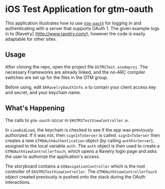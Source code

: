iOS Test Application for gtm-oauth
==================================

This application illustrates how to use [`gtm-oauth`](http://code.google.com/p/gtm-oauth/) for logging in and authenticating with a server that supports OAuth 1. The given example logs in to [Ravelry] (http://www.ravelry.com/), however the code is easily adaptable for other sites.

Usage
-----
After cloning the repo, open the project file `EGTM1Test.xcodeproj`. The necessary Frameworks are already linked, and the no-ARC compiler switches are set up for the files in the GTM group.

Before using, edit `EKRavelryOauthInfo.m` to contain your client access key and secret, and your keychain name.

What's Happening
----------------
The calls to `gtm-oauth` occur in `EKGTM1TestViewController.m.` 

In `viewDidLoad`, the keychain is checked to see if the app was previously authorized. If it was not, then `signInToServer` is called.
`signInToServer` then creates a new `GTMOAuthAuthentication` object (by calling `authForServer`), assigned to the local variable `auth`. The `auth` object is then used to create a `GTMOAuthViewControllerTouch`, which opens a Ravelry login page and asks the user to authorize the application's access.

The storyboard contains a `UINavigationController` which is the root controller of `EKGTM1TestViewController`. The `GTMOAuthViewControllerTouch` object created previously is pushed onto the stack during the OAuth interactions.
